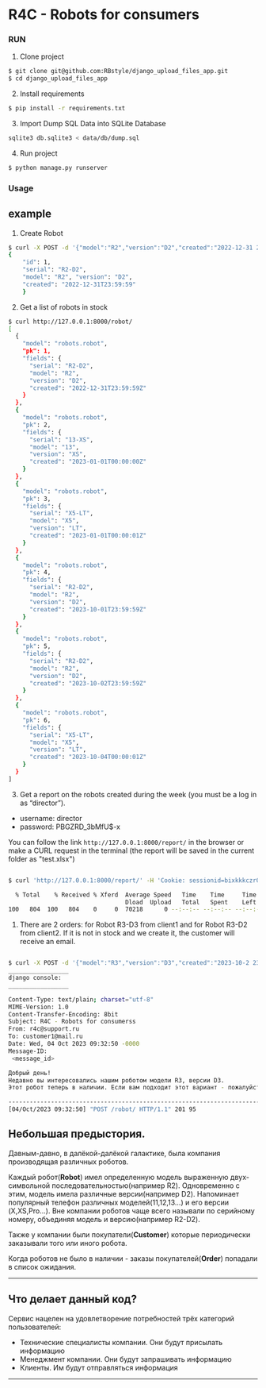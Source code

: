 # R4C - Robots for consumers

### RUN
1. Clone project
```bash
$ git clone git@github.com:RBstyle/django_upload_files_app.git
$ cd django_upload_files_app
```
2. Install requirements
```bash
$ pip install -r requirements.txt
```
3. Import Dump SQL Data into SQLite Database
```bash
sqlite3 db.sqlite3 < data/db/dump.sql
```
4. Run project
```bash
$ python manage.py runserver
```

### Usage
## example 
1. Create Robot
```bash
$ curl -X POST -d '{"model":"R2","version":"D2","created":"2022-12-31 23:59:59"}' http://127.0.0.1:8000/robot/
{
    "id": 1,
    "serial": "R2-D2",
    "model": "R2", "version": "D2",
    "created": "2022-12-31T23:59:59"
    }
```

2. Get a list of robots in stock
```bash
$ curl http://127.0.0.1:8000/robot/
[
  {
    "model": "robots.robot",
    "pk": 1,
    "fields": {
      "serial": "R2-D2",
      "model": "R2",
      "version": "D2",
      "created": "2022-12-31T23:59:59Z"
    }
  },
  {
    "model": "robots.robot",
    "pk": 2,
    "fields": {
      "serial": "13-XS",
      "model": "13",
      "version": "XS",
      "created": "2023-01-01T00:00:00Z"
    }
  },
  {
    "model": "robots.robot",
    "pk": 3,
    "fields": {
      "serial": "X5-LT",
      "model": "X5",
      "version": "LT",
      "created": "2023-01-01T00:00:01Z"
    }
  },
  {
    "model": "robots.robot",
    "pk": 4,
    "fields": {
      "serial": "R2-D2",
      "model": "R2",
      "version": "D2",
      "created": "2023-10-01T23:59:59Z"
    }
  },
  {
    "model": "robots.robot",
    "pk": 5,
    "fields": {
      "serial": "R2-D2",
      "model": "R2",
      "version": "D2",
      "created": "2023-10-02T23:59:59Z"
    }
  },
  {
    "model": "robots.robot",
    "pk": 6,
    "fields": {
      "serial": "X5-LT",
      "model": "X5",
      "version": "LT",
      "created": "2023-10-04T00:00:01Z"
    }
  }
]
```

3. Get a report on the robots created during the week (you must be a log in as “director”).
  * username: director
  * password: PBGZRD_3bMfU$-x

You can follow the link `http://127.0.0.1:8000/report/` in the browser or make a CURL request in the terminal (the report will be saved in the current folder as "test.xlsx")
```bash

$ curl 'http://127.0.0.1:8000/report/' -H 'Cookie: sessionid=bixkkkczr0dwzzuk4h4ay259p32g9t94' -o test.xlsx

  % Total    % Received % Xferd  Average Speed   Time    Time     Time  Current
                                 Dload  Upload   Total   Spent    Left  Speed
100   804  100   804    0     0  70218      0 --:--:-- --:--:-- --:--:-- 73090
```

1. There are 2 orders: for Robot R3-D3 from client1 and for Robot R3-D2 from client2. If it is not in stock and we create it, the customer will receive an email.
```bash

$ curl -X POST -d '{"model":"R3","version":"D3","created":"2023-10-2 23:59:59"}' http://127.0.0.1:8000/robot/
_________________
django console: 
_________________

Content-Type: text/plain; charset="utf-8"
MIME-Version: 1.0
Content-Transfer-Encoding: 8bit
Subject: R4C - Robots for consumerss
From: r4c@support.ru
To: customer1@mail.ru
Date: Wed, 04 Oct 2023 09:32:50 -0000
Message-ID: 
 <message_id>

Добрый день!
Недавно вы интересовались нашим роботом модели R3, версии D3. 
Этот робот теперь в наличии. Если вам подходит этот вариант - пожалуйста, свяжитесь с нами

-------------------------------------------------------------------------------
[04/Oct/2023 09:32:50] "POST /robot/ HTTP/1.1" 201 95
```
## Небольшая предыстория.
Давным-давно, в далёкой-далёкой галактике, была компания производящая различных 
роботов. 

Каждый робот(**Robot**) имел определенную модель выраженную двух-символьной 
последовательностью(например R2). Одновременно с этим, модель имела различные 
версии(например D2). Напоминает популярный телефон различных моделей(11,12,13...) и его версии
(X,XS,Pro...). Вне компании роботов чаще всего называли по серийному номеру, объединяя модель и версию(например R2-D2).

Также у компании были покупатели(**Customer**) которые периодически заказывали того или иного робота. 

Когда роботов не было в наличии - заказы покупателей(**Order**) попадали в список ожидания.

---
## Что делает данный код?
Сервис нацелен на удовлетворение потребностей трёх категорий пользователей:
- Технические специалисты компании. Они будут присылать информацию
- Менеджмент компании. Они будут запрашивать информацию
- Клиенты. Им будут отправляться информация
___